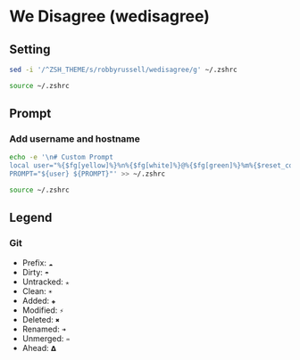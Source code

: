 # We Disagree (wedisagree)

## Setting

```sh
sed -i '/^ZSH_THEME/s/robbyrussell/wedisagree/g' ~/.zshrc
```

```sh
source ~/.zshrc
```

## Prompt

### Add username and hostname

```sh
echo -e '\n# Custom Prompt
local user="%{$fg[yellow]%}%n%{$fg[white]%}@%{$fg[green]%}%m%{$reset_color%}"
PROMPT="${user} ${PROMPT}"' >> ~/.zshrc
```

```sh
source ~/.zshrc
```

## Legend

### Git

- Prefix: `☁`
- Dirty: `☂`
- Untracked: `✭`
- Clean: `☀`
- Added: `✚`
- Modified: `⚡`
- Deleted: `✖`
- Renamed: `➜`
- Unmerged: `♒`
- Ahead: `𝝙`
